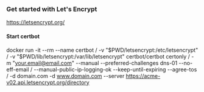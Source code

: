 ### Get started with Let's Encrypt
https://letsencrypt.org/

#### Start certbot
docker run -it --rm --name certbot 
  / -v "$PWD/letsencrypt:/etc/letsencrypt" 
  / -v "$PWD/lib/letsencrypt:/var/lib/letsencrypt" certbot/certbot certonly 
  / -m "your.email@email.com" --manual --preferred-challenges dns-01 --no-eff-email 
  / --manual-public-ip-logging-ok --keep-until-expiring --agree-tos 
  / -d domain.com -d www.domain.com --server https://acme-v02.api.letsencrypt.org/directory
